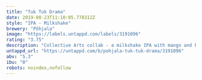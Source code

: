 ```yaml
---
title: "Tuk Tuk Drama"
date: 2019-08-23T11:10:05.778312Z
style: "IPA - Milkshake"
brewery: "Põhjala"
image: "https://labels.untappd.com/labels/3191096"
rating: "3.75"
description: "Collective Arts collab - a milkshake IPA with mango and blood oranges"
untappd_url: "https://untappd.com/b/pohjala-tuk-tuk-drama/3191096"
abv: "5.3"
ibu: "0"
robots: noindex,nofollow
---
```

